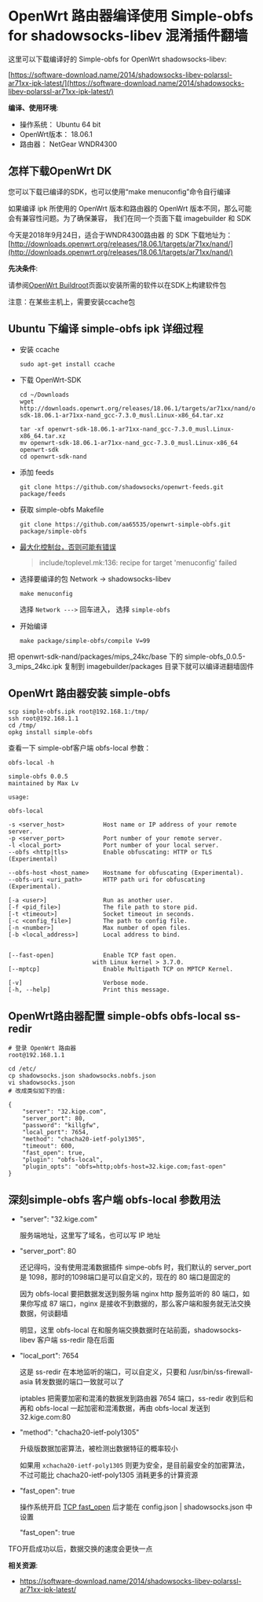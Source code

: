 OpenWrt 路由器编译使用 Simple-obfs for shadowsocks-libev 混淆插件翻墙
==============================

这里可以下载编译好的 Simple-obfs for OpenWrt shadowsocks-libev:

[https://software-download.name/2014/shadowsocks-libev-polarssl-ar71xx-ipk-latest/](https://software-download.name/2014/shadowsocks-libev-polarssl-ar71xx-ipk-latest/)

**编译、使用环境**:

- 操作系统： Ubuntu 64 bit
- OpenWrt版本： 18.06.1
- 路由器： NetGear WNDR4300

怎样下载OpenWrt DK
-------------

您可以下载已编译的SDK，也可以使用“make menuconfig”命令自行编译

如果编译 ipk 所使用的 OpenWrt 版本和路由器的 OpenWrt 版本不同，那么可能会有兼容性问题。为了确保兼容， 我们在同一个页面下载 imagebuilder 和 SDK

今天是2018年9月24日，适合于WNDR4300路由器 的 SDK 下载地址为：
[http://downloads.openwrt.org/releases/18.06.1/targets/ar71xx/nand/](http://downloads.openwrt.org/releases/18.06.1/targets/ar71xx/nand/)

**先决条件**:

请参阅[OpenWrt Buildroot](https://openwrt.org/docs/guide-developer/build-system/install-buildsystem)页面以安装所需的软件以在SDK上构建软件包

注意：在某些主机上，需要安装ccache包

Ubuntu 下编译 simple-obfs ipk 详细过程
-----------

- 安装 ccache

      sudo apt-get install ccache

- 下载 OpenWrt-SDK

      cd ~/Downloads
      wget http://downloads.openwrt.org/releases/18.06.1/targets/ar71xx/nand/openwrt-sdk-18.06.1-ar71xx-nand_gcc-7.3.0_musl.Linux-x86_64.tar.xz

      tar -xf openwrt-sdk-18.06.1-ar71xx-nand_gcc-7.3.0_musl.Linux-x86_64.tar.xz
      mv openwrt-sdk-18.06.1-ar71xx-nand_gcc-7.3.0_musl.Linux-x86_64 openwrt-sdk
      cd openwrt-sdk-nand

- 添加 feeds

      git clone https://github.com/shadowsocks/openwrt-feeds.git package/feeds

- 获取 simple-obfs Makefile

      git clone https://github.com/aa65535/openwrt-simple-obfs.git package/simple-obfs

- [最大化控制台，否则可能有错误](http://boriscoding.blogspot.com/2018/03/tinkering-openwrt-4-make-config.html)

    > include/toplevel.mk:136: recipe for target 'menuconfig' failed

- 选择要编译的包 Network -> shadowsocks-libev

      make menuconfig

    选择 `Network --->` 回车进入， 选择 `simple-obfs`

- 开始编译

      make package/simple-obfs/compile V=99

把 openwrt-sdk-nand/packages/mips_24kc/base 下的 simple-obfs_0.0.5-3_mips_24kc.ipk 复制到 imagebuilder/packages 目录下就可以编译进翻墙固件

OpenWrt 路由器安装 simple-obfs
--------------------

    scp simple-obfs.ipk root@192.168.1:/tmp/
    ssh root@192.168.1.1
    cd /tmp/
    opkg install simple-obfs

查看一下 simple-obf客户端 obfs-local 参数：

    obfs-local -h

    simple-obfs 0.0.5
    maintained by Max Lv

    usage:

    obfs-local

    -s <server_host>           Host name or IP address of your remote server.
    -p <server_port>           Port number of your remote server.
    -l <local_port>            Port number of your local server.
    --obfs <http|tls>          Enable obfuscating: HTTP or TLS (Experimental)

    --obfs-host <host_name>    Hostname for obfuscating (Experimental).
    --obfs-uri <uri_path>      HTTP path uri for obfuscating (Experimental).

    [-a <user>]                Run as another user.
    [-f <pid_file>]            The file path to store pid.
    [-t <timeout>]             Socket timeout in seconds.
    [-c <config_file>]         The path to config file.
    [-n <number>]              Max number of open files.
    [-b <local_address>]       Local address to bind.


    [--fast-open]              Enable TCP fast open.
                            with Linux kernel > 3.7.0.
    [--mptcp]                  Enable Multipath TCP on MPTCP Kernel.

    [-v]                       Verbose mode.
    [-h, --help]               Print this message.

OpenWrt路由器配置 simple-obfs obfs-local ss-redir
-------------------------------------------------

    # 登录 OpenWrt 路由器
    root@192.168.1.1

    cd /etc/
    cp shadowsocks.json shadowsocks.nobfs.json
    vi shadowsocks.json
    # 改成类似如下的值:

    {
        "server": "32.kige.com",
        "server_port": 80,
        "password": "killgfw",
        "local_port": 7654,
        "method": "chacha20-ietf-poly1305",
        "timeout": 600,
        "fast_open": true,
        "plugin": "obfs-local",
        "plugin_opts": "obfs=http;obfs-host=32.kige.com;fast-open"
    }

深刻simple-obfs 客户端 obfs-local 参数用法
--------------

- "server": "32.kige.com"

    服务端地址，这里写了域名，也可以写 IP 地址

- "server_port": 80

    还记得吗，没有使用混淆数据插件 simpe-obfs 时，我们默认的 server_port 是 1098，那时的1098端口是可以自定义的，现在的 80 端口是固定的

    因为 obfs-local 要把数据发送到服务端 nginx http 服务监听的 80 端口，如果你写成 87 端口，nginx 是接收不到数据的，那么客户端和服务就无法交换数据，何谈翻墙

    明显，这里  obfs-local 在和服务端交换数据时在站前面，shadowsocks-libev 客户端 ss-redir 隐在后面

- "local_port": 7654

   这是 ss-redir 在本地监听的端口，可以自定义，只要和 /usr/bin/ss-firewall-asia  转发数据的端口一致就可以了

   iptables 把需要加密和混淆的数据发到路由器 7654 端口，ss-redir 收到后和再和 obfs-local 一起加密和混淆数据，再由 obfs-local 发送到 32.kige.com:80

- "method": "chacha20-ietf-poly1305"

    升级版数据加密算法，被检测出数据特征的概率较小

    如果用 `xchacha20-ietf-poly1305` 则更为安全，是目前最安全的加密算法，不过可能比 chacha20-ietf-poly1305 消耗更多的计算资源

- "fast_open": true

   操作系统开启 [TCP fast_open](06.01.md) 后才能在 config.json | shadowsocks.json 中设置

    "fast_open": true

TFO开启成功以后，数据交换的速度会更快一点

**相关资源**:
- https://software-download.name/2014/shadowsocks-libev-polarssl-ar71xx-ipk-latest/